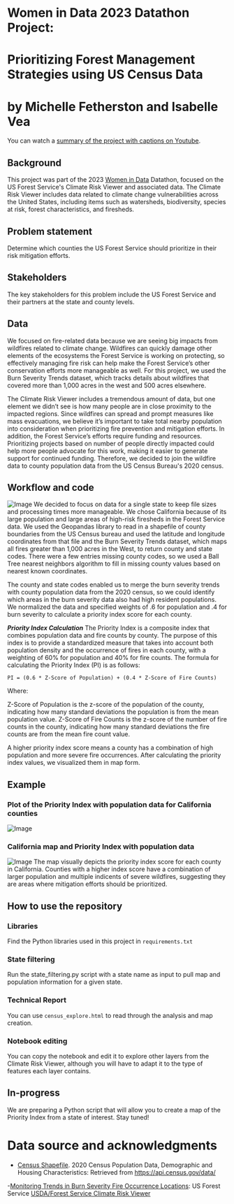 # Women in Data 2023 Datathon Project: 
# Prioritizing Forest Management Strategies using US Census Data
# by Michelle Fetherston and Isabelle Vea

You can watch a [summary of the project with captions on Youtube](https://www.youtube.com/watch?v=R1APmv3O_Rg).


## Background
This project was part of the 2023 [Women in Data](https://www.womenindata.org/) Datathon, focused on the US Forest Service's Climate Risk Viewer and associated data. The Climate Risk Viewer includes data related to climate change vulnerabilities across the United States, including items such as watersheds, biodiversity, species at risk, forest characteristics, and firesheds.
## Problem statement
Determine which counties the US Forest Service should prioritize in their risk mitigation efforts.

## Stakeholders
The key stakeholders for this problem include the US Forest Service and their partners at the state and county levels.


## Data
We focused on fire-related data because we are seeing big impacts from wildfires related to climate change. Wildfires can quickly damage other elements of the ecosystems the Forest Service is working on protecting, so effectively managing fire risk can help make the Forest Service’s other conservation efforts more manageable as well. For this project, we used the Burn Severity Trends dataset, which tracks details about wildfires that covered more than 1,000 acres in the west and 500 acres elsewhere.

The Climate Risk Viewer includes a tremendous amount of data, but one element we didn’t see is how many people are in close proximity to the impacted regions. Since wildfires can spread and prompt measures like mass evacuations, we believe it’s important to take total nearby population into consideration when prioritizing fire prevention and mitigation efforts. In addition, the Forest Service’s efforts require funding and resources. Prioritizing projects based on number of people directly impacted could help more people advocate for this work, making it easier to generate support for continued funding. Therefore, we decided to join the wildfire data to county population data from the US Census Bureau's 2020 census.


## Workflow and code
![Image](images/analysis-workflow.png)
We decided to focus on data for a single state to keep file sizes and processing times more manageable. We chose California because of its large population and large areas of high-risk firesheds in the Forest Service data. We used the Geopandas library to read in a shapefile of county boundaries from the US Census bureau and used the latitude and longitude coordinates from that file and the Burn Severity Trends dataset, which maps all fires greater than 1,000 acres in the West, to return county and state codes. There were a few entries missing county codes, so we used a Ball Tree nearest neighbors algorithm to fill in missing county values based on nearest known coordinates. 

The county and state codes enabled us to merge the burn severity trends with county population data from the 2020 census, so we could identify which areas in the burn severity data also had high resident populations. We normalized the data and specified weights of .6 for population and .4 for burn severity to calculate a priority index score for each county. 


***Priority Index Calculation***
The Priority Index is a composite index that combines population data and fire counts by county. The purpose of this index is to provide a standardized measure that takes into account both population density and the occurrence of fires in each county, with a weighting of 60% for population and 40% for fire counts. The formula for calculating the Priority Index (PI) is as follows:

`PI = (0.6 * Z-Score of Population) + (0.4 * Z-Score of Fire Counts)`

Where:

Z-Score of Population is the z-score of the population of the county, indicating how many standard deviations the population is from the mean population value.
Z-Score of Fire Counts is the z-score of the number of fire counts in the county, indicating how many standard deviations the fire counts are from the mean fire count value.

A higher priority index score means a county has a combination of high population and more severe fire occurrences. After calculating the priority index values, we visualized them in map form.



## Example
### Plot of the Priority Index with population data for California counties
![Image](images/PI_population.jpg)

### California map and Priority Index with population data
![Image](images/CA_priority_map.jpg)
The map visually depicts the priority index score for each county in California. Counties with a higher index score have a combination of larger population and multiple indicents of severe wildfires, suggesting they are areas where mitigation efforts should be prioritized.

## How to use the repository
### Libraries 
Find the Python libraries used in this project in `requirements.txt`

### State filtering
Run the state_filtering.py script with a state name as input to pull map and population information for a given state.


### Technical Report
You can use `census_explore.html` to read through the analysis and map creation.

### Notebook editing
You can copy the notebook and edit it to explore other layers from the Climate Risk Viewer, although you will have to adapt it to the type of features each layer contains.


## In-progress
We are preparing a Python script that will allow you to create a map of the Priority Index from a state of interest. Stay tuned!

# Data source and acknowledgments
- [Census Shapefile](https://catalog.data.gov/dataset/tiger-line-shapefile-2019-nation-u-s-current-county-and-equivalent-national-shapefile). 2020 Census Population Data, Demographic and Housing Characteristics: Retrieved from https://api.census.gov/data/
  
-[Monitoring Trends in Burn Severity Fire Occurrence Locations](https://data-usfs.hub.arcgis.com/datasets/usfs::monitoring-trends-in-burn-severity-fire-occurrence-locations-feature-layer/explore?location=35.752773%2C-115.615500%2C4.00&showTable=true): US Forest Service [USDA/Forest Service Climate Risk Viewer](https://storymaps.arcgis.com/collections/87744e6b06c74e82916b9b11da218d28?item=1)

